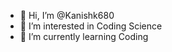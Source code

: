 - 👋 Hi, I’m @Kanishk680
- 👀 I’m interested in Coding Science 
- 🌱 I’m currently learning Coding

<!---
Kanishk680/Kanishk680 is a ✨ special ✨ repository because its `README.md` (this file) appears on your GitHub profile.
You can click the Preview link to take a look at your changes.
--->
